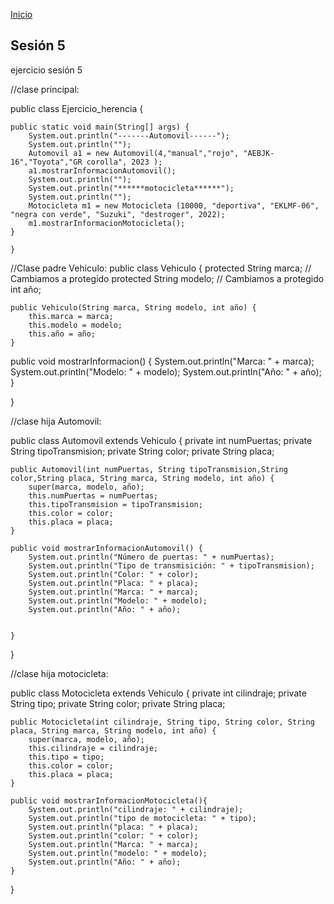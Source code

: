 <!-- No borrar o modificar -->
[Inicio](./index.md)

## Sesión 5 


<!-- Su documentación aquí -->

ejercicio sesión 5

//clase principal:

public class Ejercicio_herencia {

    public static void main(String[] args) {
        System.out.println("-------Automovil------");
        System.out.println("");
        Automovil a1 = new Automovil(4,"manual","rojo", "AEBJK-16","Toyota","GR corolla", 2023 );
        a1.mostrarInformacionAutomovil();
        System.out.println("");
        System.out.println("******motocicleta******");
        System.out.println("");
        Motocicleta m1 = new Motocicleta (10000, "deportiva", "EKLMF-06", "negra con verde", "Suzuki", "destroger", 2022);
        m1.mostrarInformacionMotocicleta();
    }

    }

//Clase padre Vehiculo:
public class Vehiculo {
    protected String marca; // Cambiamos a protegido
    protected String modelo; // Cambiamos a protegido
    int año;

    public Vehiculo(String marca, String modelo, int año) {
        this.marca = marca;
        this.modelo = modelo;
        this.año = año;
    }
public void mostrarInformacion() {
        System.out.println("Marca: " + marca);
        System.out.println("Modelo: " + modelo);
        System.out.println("Año: " + año);
    }
    
}

//clase hija Automovil:

public class Automovil extends Vehiculo {
    private int numPuertas;
    private String tipoTransmision;
    private String color;
    private String placa;
    

    public Automovil(int numPuertas, String tipoTransmision,String color,String placa, String marca, String modelo, int año) {
        super(marca, modelo, año);
        this.numPuertas = numPuertas;
        this.tipoTransmision = tipoTransmision;
        this.color = color;
        this.placa = placa;
    }
    
    public void mostrarInformacionAutomovil() {
        System.out.println("Número de puertas: " + numPuertas);
        System.out.println("Tipo de transmisición: " + tipoTransmision);
        System.out.println("Color: " + color);
        System.out.println("Placa: " + placa);
        System.out.println("Marca: " + marca);
        System.out.println("Modelo: " + modelo);
        System.out.println("Año: " + año);
        
       
    } 
}

//clase hija motocicleta:

public class Motocicleta extends Vehiculo {
    private int cilindraje;
    private String tipo;
    private String color;
    private String placa;

    public Motocicleta(int cilindraje, String tipo, String color, String placa, String marca, String modelo, int año) {
        super(marca, modelo, año);
        this.cilindraje = cilindraje;
        this.tipo = tipo;
        this.color = color;
        this.placa = placa;
    }
    
    public void mostrarInformacionMotocicleta(){
        System.out.println("cilindraje: " + cilindraje);
        System.out.println("tipo de motocicleta: " + tipo);
        System.out.println("placa: " + placa);
        System.out.println("color: " + color);
        System.out.println("Marca: " + marca);
        System.out.println("modelo: " + modelo);
        System.out.println("Año: " + año);
    }
    
}





